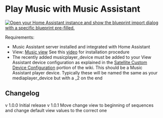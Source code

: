 # Play Music with Music Assistant

[![Open your Home Assistant instance and show the blueprint import dialog with a specific blueprint pre-filled.](https://my.home-assistant.io/badges/blueprint_import.svg)](https://my.home-assistant.io/redirect/blueprint_import/?blueprint_url=https%3A%2F%2Fraw.githubusercontent.com%2Fdinki%2FView-Assist%2Fmain%2FView+Assist+custom+sentences%2FPlay+Music+with+Music+Assistant%2Fblueprint-playmusicwithmusicassistant.yaml)

Requirements:
  * Music Assistant server installed and integrated with Home Assistant
  * View: [Music view](https://raw.githubusercontent.com/dinki/View-Assist/main/View%20Assist%20dashboard%20and%20views/views/music/music.yaml)  See this [video](https://www.youtube.com/watch?v=QmWDNtikHaU) for installation procedure
  * The recently added musicplayer_device must be added to your View Assistant device configuration as explained in the [Satellite Custom Device Configuration](https://github.com/dinki/View-Assist/wiki/View-Assist-device-configuration#satellite-custom-device-configuration) portion of the wiki.  This should be a Music Assistant player device.  Typically these will be named the same as your mediaplayer_device but with a _2 on the end
 
## Changelog

v 1.0.0 Initial release
v 1.0.1 Move change view to beginning of sequences and change default view values to the correct one

